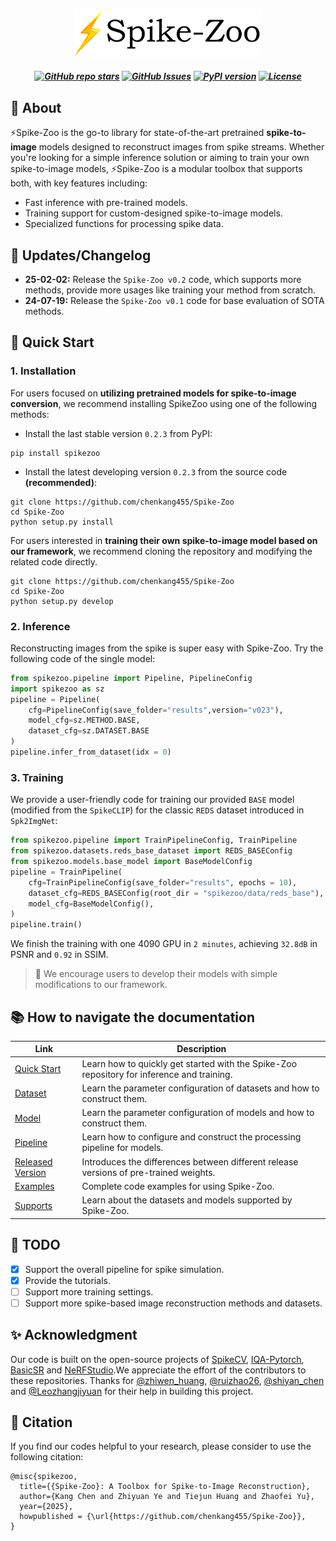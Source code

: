<p align="center">
    <img src="imgs/spike-zoo.png" width="300"/>
<p>

<h5 align="center">

[![GitHub repo stars](https://img.shields.io/github/stars/chenkang455/Spike-Zoo?style=flat&logo=github&logoColor=whitesmoke&label=Stars)](https://github.com/chenkang455/Spike-Zoo/stargazers) [![GitHub Issues](https://img.shields.io/github/issues/chenkang455/Spike-Zoo?style=flat&logo=github&logoColor=whitesmoke&label=Stars)](https://github.com/chenkang455/Spike-Zoo/issues) <a href="https://badge.fury.io/py/spikezoo"><img src="https://badge.fury.io/py/spikezoo.svg" alt="PyPI version"></a> [![License](https://img.shields.io/badge/License-MIT-yellow)](https://github.com/chenkang455/Spike-Zoo)
<p>



<!-- <h2 align="center"> 
  <a href="">⚡Spike-Zoo: 
  </a>
</h2> -->

## 📖 About
⚡Spike-Zoo is the go-to library for state-of-the-art pretrained **spike-to-image** models designed to reconstruct images from spike streams. Whether you're looking for a simple inference solution or aiming to train your own spike-to-image models, ⚡Spike-Zoo is a modular toolbox that supports both, with key features including:

- Fast inference with pre-trained models.
- Training support for custom-designed spike-to-image models.
- Specialized functions for processing spike data.


## 🚩 Updates/Changelog
* **25-02-02:** Release the `Spike-Zoo v0.2` code, which supports more methods, provide more usages like training your method from scratch.
* **24-07-19:** Release the `Spike-Zoo v0.1` code for base evaluation of SOTA methods.

## 🍾 Quick Start
### 1. Installation
For users focused on **utilizing pretrained models for spike-to-image conversion**, we recommend installing SpikeZoo using one of the following methods:

* Install the last stable version `0.2.3` from PyPI:
```
pip install spikezoo
```
*  Install the latest developing version `0.2.3` from the source code **(recommended)**:
```
git clone https://github.com/chenkang455/Spike-Zoo
cd Spike-Zoo
python setup.py install
```

For users interested in **training their own spike-to-image model based on our framework**, we recommend cloning the repository and modifying the related code directly.
```
git clone https://github.com/chenkang455/Spike-Zoo
cd Spike-Zoo
python setup.py develop
```

### 2. Inference 
Reconstructing images from the spike is super easy with Spike-Zoo. Try the following code of the single model:
``` python
from spikezoo.pipeline import Pipeline, PipelineConfig
import spikezoo as sz
pipeline = Pipeline(
    cfg=PipelineConfig(save_folder="results",version="v023"),
    model_cfg=sz.METHOD.BASE,
    dataset_cfg=sz.DATASET.BASE 
)
pipeline.infer_from_dataset(idx = 0)
```


### 3. Training
We provide a user-friendly code for training our provided `BASE` model (modified from the `SpikeCLIP`) for the classic `REDS` dataset introduced in `Spk2ImgNet`:
``` python
from spikezoo.pipeline import TrainPipelineConfig, TrainPipeline
from spikezoo.datasets.reds_base_dataset import REDS_BASEConfig
from spikezoo.models.base_model import BaseModelConfig
pipeline = TrainPipeline(
    cfg=TrainPipelineConfig(save_folder="results", epochs = 10),
    dataset_cfg=REDS_BASEConfig(root_dir = "spikezoo/data/reds_base"),
    model_cfg=BaseModelConfig(),
)
pipeline.train()
``` 
We finish the training with one 4090 GPU in `2 minutes`, achieving `32.8dB` in PSNR and `0.92` in SSIM.

> 🌟 We encourage users to develop their models with simple modifications to our framework. 

## 📚 How to navigate the documentation

| **Link** | **Description** |
| --- | --- |
| [Quick Start](https://spike-zoo.readthedocs.io/zh-cn/latest/%E5%BF%AB%E9%80%9F%E5%BC%80%E5%A7%8B.html) | Learn how to quickly get started with the Spike-Zoo repository for inference and training. |
| [Dataset](https://spike-zoo.readthedocs.io/zh-cn/latest/%E6%95%B0%E6%8D%AE%E9%9B%86.html) | Learn the parameter configuration of datasets and how to construct them. |
| [Model](https://spike-zoo.readthedocs.io/zh-cn/latest/%E6%A8%A1%E5%9E%8B.html) | Learn the parameter configuration of models and how to construct them. |
| [Pipeline](https://spike-zoo.readthedocs.io/zh-cn/latest/%E5%A4%84%E7%90%86%E7%AE%A1%E7%BA%BF.html) | Learn how to configure and construct the processing pipeline for models. |
| [Released Version](https://spike-zoo.readthedocs.io/zh-cn/latest/%E5%8F%91%E8%A1%8C%E7%89%88%E6%9C%AC%E4%BB%8B%E7%BB%8D.html) | Introduces the differences between different release versions of pre-trained weights. |
| [Examples](https://spike-zoo.readthedocs.io/zh-cn/latest/%E4%BD%BF%E7%94%A8%E4%BE%8B%E5%AD%90.html) | Complete code examples for using Spike-Zoo. |
| [Supports](https://spike-zoo.readthedocs.io/zh-cn/latest/%E6%94%AF%E6%8C%81%E8%8C%83%E5%9B%B4.html) | Learn about the datasets and models supported by Spike-Zoo. |


## 📅 TODO
- [x] Support the overall pipeline for spike simulation. 
- [x] Provide the tutorials.
- [ ] Support more training settings.
- [ ] Support more spike-based image reconstruction methods and datasets. 

## ✨‍ Acknowledgment
Our code is built on the open-source projects of [SpikeCV](https://spikecv.github.io/), [IQA-Pytorch](https://github.com/chaofengc/IQA-PyTorch), [BasicSR](https://github.com/XPixelGroup/BasicSR) and [NeRFStudio](https://github.com/nerfstudio-project/nerfstudio).We appreciate the effort of the contributors to these repositories. Thanks for [@zhiwen_huang](https://github.com/hzw-abc), [@ruizhao26](https://github.com/ruizhao26), [@shiyan_chen](https://github.com/hnmizuho) and [@Leozhangjiyuan](https://github.com/Leozhangjiyuan) for their help in building this project.

## 📑 Citation
If you find our codes helpful to your research, please consider to use the following citation:
```
@misc{spikezoo,
  title={{Spike-Zoo}: A Toolbox for Spike-to-Image Reconstruction},
  author={Kang Chen and Zhiyuan Ye and Tiejun Huang and Zhaofei Yu},
  year={2025},
  howpublished = {\url{https://github.com/chenkang455/Spike-Zoo}},
}
```
